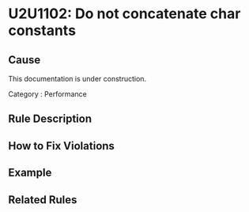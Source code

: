 # U2U1102: Do not concatenate char constants

## Cause

This documentation is under construction.

Category : Performance

## Rule Description



## How to Fix Violations



## Example



## Related Rules
